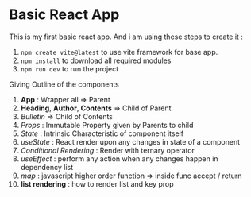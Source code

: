 # Basic React App

This is my first basic react app. And i am using these steps to create it :

1. `npm create vite@latest` to use vite framework for base app.
2. `npm install` to download all required modules
3. `npm run dev` to run the project

Giving Outline of the components
1. **App** : Wrapper all => Parent
2. **Heading**, **Author**, **Contents** => Child of Parent
3. *Bulletin* => Child of Contents  
4. *Props* : Immutable Property given by Parents to child
5. *State* : Intrinsic Characteristic of component itself
6. *useState* : React render upon any changes in state of a component
7. *Conditional Rendering* : Render with ternary operator
8. *useEffect* : perform any action when any changes happen in dependency list
9. *map* : javascript higher order function => inside func accept / return
10. **list rendering** : how to render list and key prop
